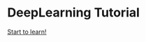 # DeepLearning Tutorial
[Start to learn!](https://github.com/Nicolas-Constanty/DeepLearning-Tutorial/blob/master/Deep%20Learning%20Tutoriel.ipynb)
